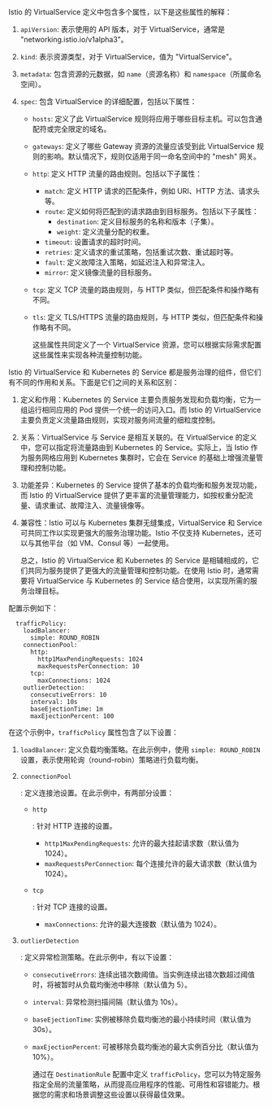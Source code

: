 

Istio 的 VirtualService 定义中包含多个属性，以下是这些属性的解释：

1. `apiVersion`: 表示使用的 API 版本，对于 VirtualService，通常是 "networking.istio.io/v1alpha3"。

2. `kind`: 表示资源类型，对于 VirtualService，值为 "VirtualService"。

3. `metadata`: 包含资源的元数据，如 `name`（资源名称）和 `namespace`（所属命名空间）。

4. `spec`: 包含 VirtualService 的详细配置，包括以下属性：

   - `hosts`: 定义了此 VirtualService 规则将应用于哪些目标主机。可以包含通配符或完全限定的域名。

   - `gateways`: 定义了哪些 Gateway 资源的流量应该受到此 VirtualService 规则的影响。默认情况下，规则仅适用于同一命名空间中的 "mesh" 网关。

   - `http`: 定义 HTTP 流量的路由规则。包括以下子属性：

     - `match`: 定义 HTTP 请求的匹配条件，例如 URI、HTTP 方法、请求头等。
     - `route`: 定义如何将匹配到的请求路由到目标服务。包括以下子属性：
       - `destination`: 定义目标服务的名称和版本（子集）。
       - `weight`: 定义流量分配的权重。
     - `timeout`: 设置请求的超时时间。
     - `retries`: 定义请求的重试策略，包括重试次数、重试超时等。
     - `fault`: 定义故障注入策略，如延迟注入和异常注入。
     - `mirror`: 定义镜像流量的目标服务。

   - `tcp`: 定义 TCP 流量的路由规则，与 HTTP 类似，但匹配条件和操作略有不同。

   - `tls`: 定义 TLS/HTTPS 流量的路由规则，与 HTTP 类似，但匹配条件和操作略有不同。

     这些属性共同定义了一个 VirtualService 资源，您可以根据实际需求配置这些属性来实现各种流量控制功能。



Istio 的 VirtualService 和 Kubernetes 的 Service 都是服务治理的组件，但它们有不同的作用和关系。下面是它们之间的关系和区别：

1. 定义和作用：Kubernetes 的 Service 主要负责服务发现和负载均衡，它为一组运行相同应用的 Pod 提供一个统一的访问入口。而 Istio 的 VirtualService 主要负责定义流量路由规则，实现对服务间流量的细粒度控制。

2. 关系：VirtualService 与 Service 是相互关联的。在 VirtualService 的定义中，您可以指定将流量路由到 Kubernetes 的 Service。实际上，当 Istio 作为服务网格应用到 Kubernetes 集群时，它会在 Service 的基础上增强流量管理和控制功能。

3. 功能差异：Kubernetes 的 Service 提供了基本的负载均衡和服务发现功能，而 Istio 的 VirtualService 提供了更丰富的流量管理能力，如按权重分配流量、请求重试、故障注入、流量镜像等。

4. 兼容性：Istio 可以与 Kubernetes 集群无缝集成，VirtualService 和 Service 可共同工作以实现更强大的服务治理功能。Istio 不仅支持 Kubernetes，还可以与其他平台（如 VM、Consul 等）一起使用。

   总之，Istio 的 VirtualService 和 Kubernetes 的 Service 是相辅相成的，它们共同为服务提供了更强大的流量管理和控制功能。在使用 Istio 时，通常需要将 VirtualService 与 Kubernetes 的 Service 结合使用，以实现所需的服务治理目标。





配置示例如下：

```
  trafficPolicy:  
    loadBalancer:  
      simple: ROUND_ROBIN  
    connectionPool:  
      http:  
        http1MaxPendingRequests: 1024  
        maxRequestsPerConnection: 10  
      tcp:  
        maxConnections: 1024  
    outlierDetection:  
      consecutiveErrors: 10  
      interval: 10s  
      baseEjectionTime: 1m  
      maxEjectionPercent: 100  
```

在这个示例中，`trafficPolicy` 属性包含了以下设置：

1. `loadBalancer`: 定义负载均衡策略。在此示例中，使用 `simple: ROUND_ROBIN` 设置，表示使用轮询（round-robin）策略进行负载均衡。

2. ```
   connectionPool
   ```

   : 定义连接池设置。在此示例中，有两部分设置：

   - ```
     http
     ```

     : 针对 HTTP 连接的设置。

     - `http1MaxPendingRequests`: 允许的最大挂起请求数（默认值为 1024）。
     - `maxRequestsPerConnection`: 每个连接允许的最大请求数（默认值为 1024）。

   - ```
     tcp
     ```

     : 针对 TCP 连接的设置。

     - `maxConnections`: 允许的最大连接数（默认值为 1024）。

3. ```
   outlierDetection
   ```

   : 定义异常检测策略。在此示例中，有以下设置：

   - `consecutiveErrors`: 连续出错次数阈值。当实例连续出错次数超过阈值时，将被暂时从负载均衡池中移除（默认值为 5）。

   - `interval`: 异常检测扫描间隔（默认值为 10s）。

   - `baseEjectionTime`: 实例被移除负载均衡池的最小持续时间（默认值为 30s）。

   - `maxEjectionPercent`: 可被移除负载均衡池的最大实例百分比（默认值为 10%）。

     通过在 `DestinationRule` 配置中定义 `trafficPolicy`，您可以为特定服务指定全局的流量策略，从而提高应用程序的性能、可用性和容错能力。根据您的需求和场景调整这些设置以获得最佳效果。